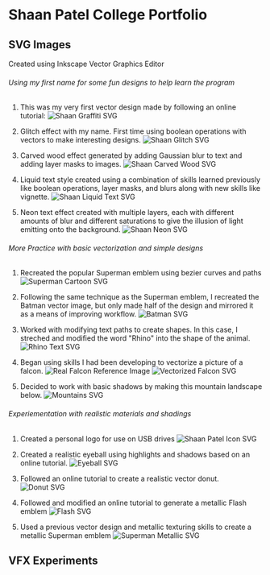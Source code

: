 # Shaan Patel College Portfolio

## SVG Images

Created using Inkscape Vector Graphics Editor

###### Using my first name for some fun designs to help learn the program

1. This was my very first vector design made by following an online tutorial:
![Shaan Graffiti SVG](./assets/graffiti.png)


2. Glitch effect with my name. First time using boolean operations with vectors to make interesting designs.
![Shaan Glitch SVG](./assets/glitch-text.png)

3. Carved wood effect generated by adding Gaussian blur to text and adding layer masks to images.
![Shaan Carved Wood SVG](./assets/wood-carving.png)

4. Liquid text style created using a combination of skills learned previously like boolean operations, layer masks, and blurs along with new skills like vignette.
![Shaan Liquid Text SVG](./assets/liquid.png)

5. Neon text effect created with multiple layers, each with different amounts of blur and different saturations to give the illusion of light emitting onto the background.
![Shaan Neon SVG](./assets/neon.png)

###### More Practice with basic vectorization and simple designs

1. Recreated the popular Superman emblem using bezier curves and paths
![Superman Cartoon SVG](./assets/superman-cartoon.png)

2. Following the same technique as the Superman emblem, I recreated the Batman vector image, but only made half of the design and mirrored it as a means of improving workflow.
![Batman SVG](./assets/batman.png)

3. Worked with modifying text paths to create shapes. In this case, I streched and modified the word "Rhino" into the shape of the animal.
![Rhino Text SVG](./assets/rhino.png)

4. Began using skills I had been developing to vectorize a picture of a falcon.
![Real Falcon Reference Image](./assets/falcon-real.png)
![Vectorized Falcon SVG](./assets/falcon-vectorized.png)

5. Decided to work with basic shadows by making this mountain landscape below.
![Mountains SVG](./assets/mountains.png)

###### Experiementation with realistic materials and shadings

1. Created a personal logo for use on USB drives
![Shaan Patel Icon SVG](./assets/sp-icon.png)

2. Created a realistic eyeball using highlights and shadows based on an online tutorial.
![Eyeball SVG](./assets/eyeball.png)

3. Followed an online tutorial to create a realistic vector donut.
![Donut SVG](./assets/donut.png)

4. Followed and modified an online tutorial to generate a metallic Flash emblem
![Flash SVG](./assets/flash.png)

5. Used a previous vector design and metallic texturing skills to create a metallic Superman emblem
![Superman Metallic SVG](./assets/superman-metal.png)

## VFX Experiments
